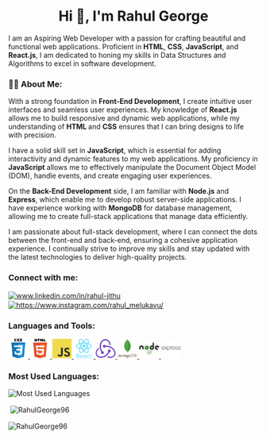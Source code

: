 <h1 align="center">Hi 👋, I'm Rahul George</h1>
<p>
  I am an Aspiring Web Developer with a passion for crafting beautiful and functional web applications. Proficient in <strong>HTML</strong>, <strong>CSS</strong>, <strong>JavaScript</strong>, and <strong>React.js</strong>, I am dedicated to honing my skills in Data Structures and Algorithms to excel in software development.
</p>

<h3 align="left">👨‍💻 About Me:</h3>
<p>
  With a strong foundation in <strong>Front-End Development</strong>, I create intuitive user interfaces and seamless user experiences. My knowledge of <strong>React.js</strong> allows me to build responsive and dynamic web applications, while my understanding of <strong> HTML </strong> and <strong>CSS</strong> ensures that I can bring designs to life with precision.
</p>
<p>
  I have a solid skill set in <strong>JavaScript</strong>, which is essential for adding interactivity and dynamic features to my web applications. My proficiency in <strong>JavaScript</strong> allows me to effectively manipulate the Document Object Model (DOM), handle events, and create engaging user experiences.
</p>
<p>
  On the <strong>Back-End Development</strong> side, I am familiar with <strong>Node.js</strong> and <strong>Express</strong>, which enable me to develop robust server-side applications. I have experience working with <strong>MongoDB</strong> for database management, allowing me to create full-stack applications that manage data efficiently.
</p>
<p>
  I am passionate about full-stack development, where I can connect the dots between the front-end and back-end, ensuring a cohesive application experience. I continually strive to improve my skills and stay updated with the latest technologies to deliver high-quality projects.
</p>

<h3 align="left">Connect with me:</h3>
<p align="left">
  <a href="https://linkedin.com/in/www.linkedin.com/in/rahul-jithu" target="blank"><img align="center" src="https://raw.githubusercontent.com/rahuldkjain/github-profile-readme-generator/master/src/images/icons/Social/linked-in-alt.svg" alt="www.linkedin.com/in/rahul-jithu" height="30" width="40" /></a>
  <a href="https://instagram.com/https://www.instagram.com/rahul_melukavu/" target="blank"><img align="center" src="https://raw.githubusercontent.com/rahuldkjain/github-profile-readme-generator/master/src/images/icons/Social/instagram.svg" alt="https://www.instagram.com/rahul_melukavu/" height="30" width="40" /></a>
</p>

<h3 align="left">Languages and Tools:</h3>
<p align="left"> 
  <a href="https://www.w3schools.com/css/" target="_blank" rel="noreferrer"> <img src="https://raw.githubusercontent.com/devicons/devicon/master/icons/css3/css3-original-wordmark.svg" alt="css3" width="40" height="40"/> </a>  
  <a href="https://www.w3.org/html/" target="_blank" rel="noreferrer"> <img src="https://raw.githubusercontent.com/devicons/devicon/master/icons/html5/html5-original-wordmark.svg" alt="html5" width="40" height="40"/> </a> 
  <a href="https://developer.mozilla.org/en-US/docs/Web/JavaScript" target="_blank" rel="noreferrer"> <img src="https://raw.githubusercontent.com/devicons/devicon/master/icons/javascript/javascript-original.svg" alt="javascript" width="40" height="40"/> </a> 
  <a href="https://reactjs.org/" target="_blank" rel="noreferrer"> <img src="https://raw.githubusercontent.com/devicons/devicon/master/icons/react/react-original-wordmark.svg" alt="react" width="40" height="40"/> </a> 
  <a href="https://redux.js.org" target="_blank" rel="noreferrer"> <img src="https://raw.githubusercontent.com/devicons/devicon/master/icons/redux/redux-original.svg" alt="redux" width="40" height="40"/> </a> 
  <a href="https://www.mongodb.com/" target="_blank" rel="noreferrer"> <img src="https://raw.githubusercontent.com/devicons/devicon/master/icons/mongodb/mongodb-original-wordmark.svg" alt="mongodb" width="40" height="40"/> </a> 
  <a href="https://nodejs.org" target="_blank" rel="noreferrer"> <img src="https://raw.githubusercontent.com/devicons/devicon/master/icons/nodejs/nodejs-original-wordmark.svg" alt="nodejs" width="40" height="40"/> </a> 
  <a href="https://expressjs.com" target="_blank" rel="noreferrer"> <img src="https://raw.githubusercontent.com/devicons/devicon/master/icons/express/express-original-wordmark.svg" alt="express" width="40" height="40"/> </a>
</p>

<h3 align="left">Most Used Languages:</h3>
<p align="left">
  <img src="https://github-readme-stats.vercel.app/api/top-langs/?username=RahulGeorge96&layout=compact&hide=HTML&langs_count=6&theme=radical" alt="Most Used Languages" />
</p>

<p>&nbsp;<img align="center" src="https://github-readme-stats.vercel.app/api?username=RahulGeorge96&show_icons=true&locale=en" alt="RahulGeorge96" /></p>

<p><img align="center" src="https://github-readme-streak-stats.herokuapp.com/?user=RahulGeorge96&" alt="RahulGeorge96" /></p>
